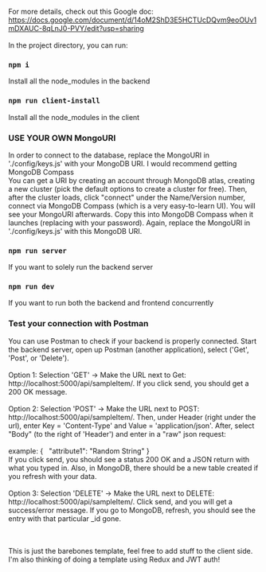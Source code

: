 For more details, check out this Google doc: https://docs.google.com/document/d/14oM2ShD3E5HCTUcDQvm9eoOUv1mDXAUC-8qLnJ0-PVY/edit?usp=sharing
\
\
In the project directory, you can run:

### `npm i`
Install all the node_modules in the backend 

### `npm run client-install`
Install all the node_modules in the client

### USE YOUR OWN MongoURI
In order to connect to the database, replace the MongoURI in './config/keys.js' with your MongoDB URI. I would recommend getting MongoDB Compass
\
You can get a URI by creating an account through MongoDB atlas, creating a new cluster (pick the default options to create a cluster for free). Then, after the cluster loads, click "connect" under the Name/Version number, connect via MongoDB Compass (which is a very easy-to-learn UI). You will see your MongoURI afterwards. Copy this into MongoDB Compass when it launches (replacing <password> with your password). Again, replace the MongoURI in './config/keys.js' with this MongoDB URI.


### `npm run server`
If you want to solely run the backend server

### `npm run dev`
If you want to run both the backend and frontend concurrently



### Test your connection with Postman
You can use Postman to check if your backend is properly connected. Start the backend server, open up Postman (another application), select ('Get', 'Post', or 'Delete').
\
\
Option 1: Selection 'GET' -> Make the URL next to Get: http://localhost:5000/api/sampleItem/. If you click send, you should get a 200 OK message.
\
\
Option 2: Selection 'POST' -> Make the URL next to POST: http://localhost:5000/api/sampleItem/. Then, under Header (right under the url), enter Key = 'Content-Type' and Value = 'application/json'. After, select "Body" (to the right of 'Header') and enter in a "raw" json request:
\
\
example:
{
    &nbsp; "attribute1": "Random String"
} 
\
If you click send, you should see a status 200 OK and a JSON return with what you typed in. Also, in MongoDB, there should be a new table created if you refresh with your data.
\
\
Option 3: Selection 'DELETE' -> Make the URL next to DELETE: http://localhost:5000/api/sampleItem/<idHere>. Click send, and you will get a success/error message. If you go to MongoDB, refresh, you should see the entry with that particular _id gone.


\
\
This is just the barebones template, feel free to add stuff to the client side. I'm also thinking of doing a template using Redux and JWT auth!

